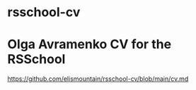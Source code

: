 # rsschool-cv

# Olga Avramenko CV for the RSSchool

https://github.com/elismountain/rsschool-cv/blob/main/cv.md
